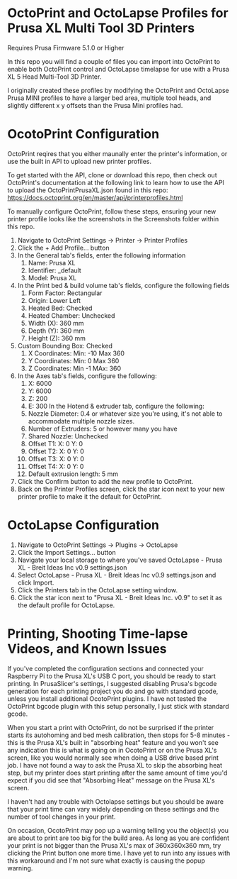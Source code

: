 # OctoPrint and OctoLapse Profiles for Prusa XL Multi Tool 3D Printers
Requires Prusa Firmware 5.1.0 or Higher

In this repo you will find a couple of files you can import into OctoPrint to enable both OctoPrint control and OctoLapse timelapse for use with a Prusa XL 5 Head Multi-Tool 3D Printer.

I originally created these profiles by modifying the OctoPrint and OctoLapse Prusa MINI profiles to have a larger bed area, multiple tool heads, and slightly different x y offsets than the Prusa Mini profiles had.

# OcotoPrint Configuration
OctoPrint reqires that you either maunally enter the printer's information, or use the built in API to upload new printer profiles. 

To get started with the API, clone or download this repo, then check out OctoPrint's documentation at the following link to learn how to use the API to upload the OctoPrintPrusaXL.json found in this repo: https://docs.octoprint.org/en/master/api/printerprofiles.html

To manually configure OctoPrint, follow these steps, ensuring your new printer profile looks like the screenshots in the Screenshots folder within this repo.

1. Navigate to OctoPrint Settings -> Printer -> Printer Profiles
2. Click the + Add Profile... button
3. In the General tab's fields, enter the following information
    1. Name: Prusa XL
    2. Identifier: _default
    3. Model: Prusa XL
4. In the Print bed & build volume tab's fields, configure the following fields
    1. Form Factor: Rectangular
    2. Origin: Lower Left
    3. Heated Bed: Checked
    4. Heated Chamber: Unchecked
    5. Width (X): 360 mm
    6. Depth (Y): 360 mm
    7. Height (Z): 360 mm
5. Custom Bounding Box: Checked
    1. X Coordinates: Min: -10 Max 360
    2. Y Coordinates: Min: 0 Max 360
    3. Z Coordinates: Min -1 MAx: 360
6. In the Axes tab's fields, configure the following:
    1. X: 6000
    2. Y: 6000
    3. Z: 200
    4. E: 300
In the Hotend & extruder tab, configure the following:
    1. Nozzle Diameter: 0.4 or whatever size you're using, it's not able to accommodate multiple nozzle sizes.
    2. Number of Extruders: 5 or however many you have
    3. Shared Nozzle: Unchecked
    4. Offset T1: X: 0 Y: 0
    5. Offset T2: X: 0 Y: 0
    6. Offset T3: X: 0 Y: 0
    7. Offset T4: X: 0 Y: 0
    8. Default extrusion length: 5 mm
6. Click the Confirm button to add the new profile to OctoPrint.
7. Back on the Printer Profiles screen, click the star icon next to your new printer proflie to make it the default for OctoPrint.


# OctoLapse Configuration
1. Navigate to OctoPrint Settings -> Plugins -> OctoLapse
2. Click the Import Settings... button
3. Navigate your local storage to where you've saved OctoLapse - Prusa XL - Breit Ideas Inc v0.9 settings.json
4. Select OctoLapse - Prusa XL - Breit Ideas Inc v0.9 settings.json and click Import.
5. Click the Printers tab in the OctoLapse setting window.
6. Click the star icon next to "Prusa XL - Breit Ideas Inc. v0.9" to set it as the default profile for OctoLapse.

# Printing, Shooting Time-lapse Videos, and Known Issues
If you've completed the configuration sections and connected your Raspberry Pi to the Prusa XL's USB C port, you should be ready to start printing. In PrusaSlicer's settings, I suggested disabling Prusa's bgcode generation for each printing project you do and go with standard gcode, unless you install additional OcotoPrint plugins. I have not tested the OctoPrint bgcode plugin with this setup personally, I just stick with standard gcode.

When you start a print with OctoPrint, do not be surprised if the printer starts its autohoming and bed mesh calibration, then stops for 5-8 minutes - this is the Prusa XL's built in "absorbing heat" feature and you won't see any indication this is what is going on in OcotoPrint or on the Prusa XL's screen, like you would normally see when doing a USB drive based print job. I have not found a way to ask the Prusa XL to skip the absorbing heat step, but my printer does start printing after the same amount of time you'd expect if you did see that "Absorbing Heat" message on the Prusa XL's screen.

I haven't had any trouble with Octolapse settings but you should be aware that your print time can vary widely depending on these settings and the number of tool changes in your print.

On occasion, OcotoPrint may pop up a warning telling you the object(s) you are about to print are too big for the build area. As long as you are confident your print is not bigger than the Prusa XL's max of 360x360x360 mm, try clicking the Print button one more time. I have yet to run into any issues with this workaround and I'm not sure what exactly is causing the popup warning.
